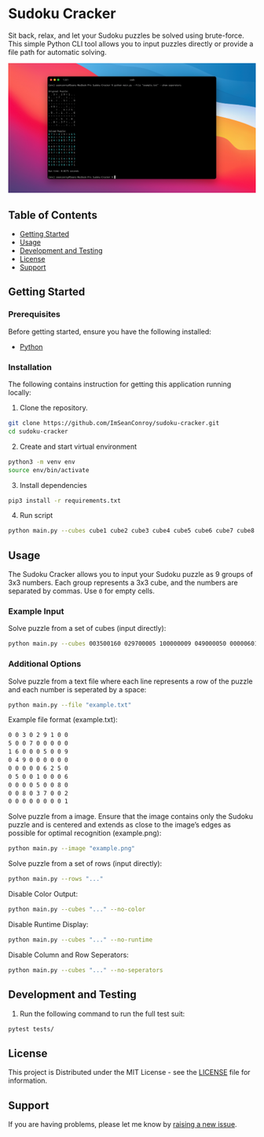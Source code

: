 # Sudoku Cracker

Sit back, relax, and let your Sudoku puzzles be solved using brute-force. This simple Python CLI tool allows you to input puzzles directly or provide a file path for automatic solving.

![Project Image](https://github.com/ImSeanConroy/sudoku-cracker/blob/main/.github/repo-img.png)


## Table of Contents

- [Getting Started](#getting-started)
- [Usage](#usage)
- [Development and Testing](#development-and-testing)
- [License](#license)
- [Support](#support)

## Getting Started

### Prerequisites

Before getting started, ensure you have the following installed:
- [Python](https://www.python.org/)

### Installation

The following contains instruction for getting this application running locally:

1. Clone the repository.
```bash
git clone https://github.com/ImSeanConroy/sudoku-cracker.git
cd sudoku-cracker
```

2. Create and start virtual environment
```bash
python3 -m venv env
source env/bin/activate
```

3. Install dependencies
```bash
pip3 install -r requirements.txt
```

4. Run script
```bash
python main.py --cubes cube1 cube2 cube3 cube4 cube5 cube6 cube7 cube8 cube9
```

## Usage

The Sudoku Cracker allows you to input your Sudoku puzzle as 9 groups of 3x3 numbers. Each group represents a 3x3 cube, and the numbers are separated by commas. Use `0` for empty cells.

### Example Input

Solve puzzle from a set of cubes (input directly):

```bash
python main.py --cubes 003500160 029700005 100000009 049000050 000006010 000250006 000008000 050037000 080002001
```

### Additional Options

Solve puzzle from a text file where each line represents a row of the puzzle and each number is seperated by a space:
```bash
python main.py --file "example.txt"
```

Example file format (example.txt):
```bash
0 0 3 0 2 9 1 0 0 
5 0 0 7 0 0 0 0 0 
1 6 0 0 0 5 0 0 9 
0 4 9 0 0 0 0 0 0 
0 0 0 0 0 6 2 5 0 
0 5 0 0 1 0 0 0 6 
0 0 0 0 5 0 0 8 0 
0 0 8 0 3 7 0 0 2 
0 0 0 0 0 0 0 0 1
```

Solve puzzle from a image. Ensure that the image contains only the Sudoku puzzle and is centered and extends as close to the image’s edges as possible for optimal recognition (example.png):

```bash
python main.py --image "example.png"
```

Solve puzzle from a set of rows (input directly):
```bash
python main.py --rows "..."
```

Disable Color Output:
```bash
python main.py --cubes "..." --no-color
```

Disable Runtime Display:
```bash
python main.py --cubes "..." --no-runtime
```

Disable Column and Row Seperators:
```bash
python main.py --cubes "..." --no-seperators
```

## Development and Testing

1. Run the following command to run the full test suit:

```bash
pytest tests/
```

## License

This project is Distributed under the MIT License - see the [LICENSE](LICENSE) file for information.

## Support

If you are having problems, please let me know by [raising a new issue](https://github.com/ImSeanConroy/sudoku-cracker/issues/new/choose).
